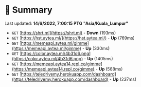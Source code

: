 # 📖 Summary
Last updated: **14/6/2022, 7:00:15 PTG "Asia/Kuala_Lumpur"**

- `GET` [https://shrt.ml](https://shrt.ml) - **Down** (193ms)
- `GET` [https://hst.aytea.ml/](https://hst.aytea.ml/) - **Up** (769ms)
- `GET` [https://memeapi.aytea.ml/gimme](https://memeapi.aytea.ml/gimme) - **Up** (330ms)
- `GET` [https://color.aytea.ml/4b31d6.png](https://color.aytea.ml/4b31d6.png) - **Up** (1405ms)
- `GET` [https://memeapi.aytea14.repl.co/gimme](https://memeapi.aytea14.repl.co/gimme) - **Up** (568ms)
- `GET` [https://teledrivemy.herokuapp.com/dashboard](https://teledrivemy.herokuapp.com/dashboard) - **Up** (237ms)
